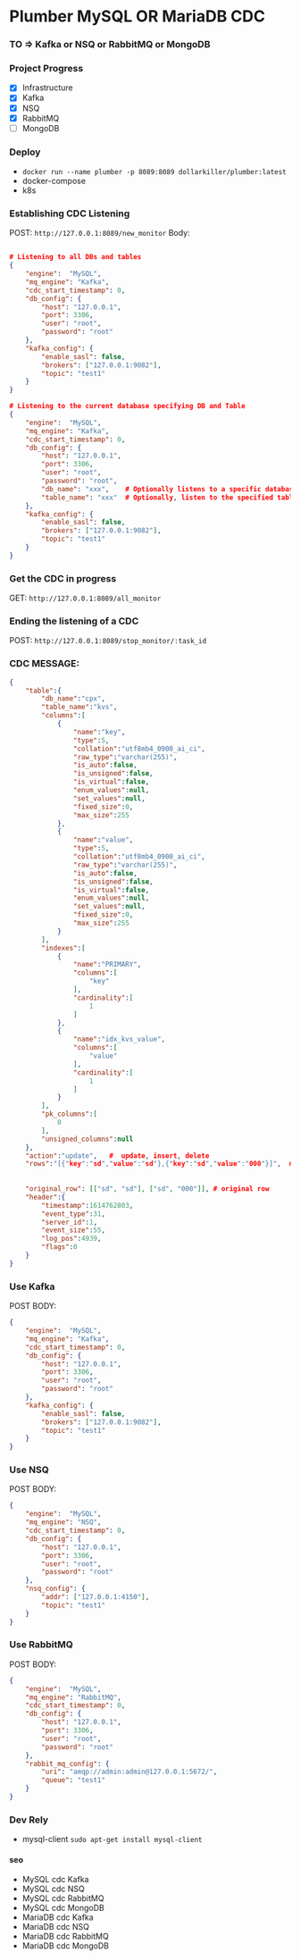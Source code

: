 # Plumber MySQL OR MariaDB CDC 

### TO => Kafka or NSQ or RabbitMQ or MongoDB

### Project Progress
- [x] Infrastructure
- [x] Kafka
- [x] NSQ
- [x] RabbitMQ
- [ ] MongoDB

### Deploy
- `docker run --name plumber -p 8089:8089 dollarkiller/plumber:latest`
- docker-compose
- k8s

### Establishing CDC Listening
POST: `http://127.0.0.1:8089/new_monitor`
Body:
```json

# Listening to all DBs and tables
{
    "engine":  "MySQL",
    "mq_engine": "Kafka",
    "cdc_start_timestamp": 0,
    "db_config": {
        "host": "127.0.0.1",
        "port": 3306,
        "user": "root",
        "password": "root"
    },
    "kafka_config": {
        "enable_sasl": false,
        "brokers": ["127.0.0.1:9082"],
        "topic": "test1"
    }
}

# Listening to the current database specifying DB and Table
{
    "engine":  "MySQL",
    "mq_engine": "Kafka",
    "cdc_start_timestamp": 0,
    "db_config": {
        "host": "127.0.0.1",
        "port": 3306,
        "user": "root",
        "password": "root",
        "db_name": "xxx",    # Optionally listens to a specific database
        "table_name": "xxx"  # Optionally, listen to the specified table of the specified database
    },
    "kafka_config": {
        "enable_sasl": false,
        "brokers": ["127.0.0.1:9082"],
        "topic": "test1"
    }
}
```

### Get the CDC in progress
GET: `http://127.0.0.1:8089/all_monitor`

### Ending the listening of a CDC
POST: `http://127.0.0.1:8089/stop_monitor/:task_id`

### CDC MESSAGE:
```json
{
    "table":{
        "db_name":"cpx",
        "table_name":"kvs",
        "columns":[
            {
                "name":"key",
                "type":5,
                "collation":"utf8mb4_0900_ai_ci",
                "raw_type":"varchar(255)",
                "is_auto":false,
                "is_unsigned":false,
                "is_virtual":false,
                "enum_values":null,
                "set_values":null,
                "fixed_size":0,
                "max_size":255
            },
            {
                "name":"value",
                "type":5,
                "collation":"utf8mb4_0900_ai_ci",
                "raw_type":"varchar(255)",
                "is_auto":false,
                "is_unsigned":false,
                "is_virtual":false,
                "enum_values":null,
                "set_values":null,
                "fixed_size":0,
                "max_size":255
            }
        ],
        "indexes":[
            {
                "name":"PRIMARY",
                "columns":[
                    "key"
                ],
                "cardinality":[
                    1
                ]
            },
            {
                "name":"idx_kvs_value",
                "columns":[
                    "value"
                ],
                "cardinality":[
                    1
                ]
            }
        ],
        "pk_columns":[
            0
        ],
        "unsigned_columns":null
    },
    "action":"update",   #  update, insert, delete
    "rows":"[{"key":"sd","value":"sd"},{"key":"sd","value":"000"}]",  # If it is insert , the number of rows is 1 and rows[0] is the current inserted data.
                                                                        If it is update, the number of rows is 2, rows[0] is the old data rows[1] is the new data
                                                                        If it is delete, the number of rows is 1 and rows[0] is the deleted data.
    "original_row": [["sd", "sd"], ["sd", "000"]], # original row
    "header":{
        "timestamp":1614762803,
        "event_type":31,
        "server_id":1,
        "event_size":55,
        "log_pos":4939,
        "flags":0
    }
}
```

### Use Kafka
POST BODY:
```json
{
    "engine":  "MySQL",
    "mq_engine": "Kafka",
    "cdc_start_timestamp": 0,
    "db_config": {
        "host": "127.0.0.1",
        "port": 3306,
        "user": "root",
        "password": "root"
    },
    "kafka_config": {
        "enable_sasl": false,
        "brokers": ["127.0.0.1:9082"],
        "topic": "test1"
    }
}
```

### Use NSQ
POST BODY:
```json
{
    "engine":  "MySQL",
    "mq_engine": "NSQ",
    "cdc_start_timestamp": 0,
    "db_config": {
        "host": "127.0.0.1",
        "port": 3306,
        "user": "root",
        "password": "root"
    },
    "nsq_config": {
        "addr": ["127.0.0.1:4150"],
        "topic": "test1"
    }
}
```

### Use RabbitMQ
POST BODY:
```json
{
    "engine":  "MySQL",
    "mq_engine": "RabbitMQ",
    "cdc_start_timestamp": 0,
    "db_config": {
        "host": "127.0.0.1",
        "port": 3306,
        "user": "root",
        "password": "root"
    },
    "rabbit_mq_config": {
        "uri": "amqp://admin:admin@127.0.0.1:5672/",
        "queue": "test1"
    }
}
```

### Dev Rely
- mysql-client  `sudo apt-get install mysql-client`


#### seo
- MySQL cdc Kafka
- MySQL cdc NSQ
- MySQL cdc RabbitMQ
- MySQL cdc MongoDB
- MariaDB cdc Kafka
- MariaDB cdc NSQ
- MariaDB cdc RabbitMQ
- MariaDB cdc MongoDB